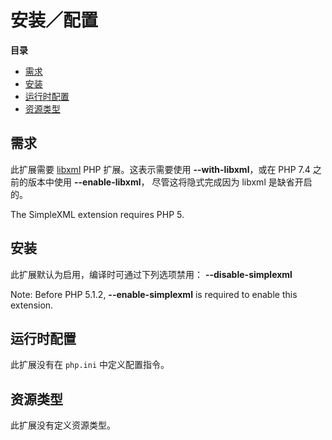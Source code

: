 安装／配置
==========

**目录**

-   [需求](/simplexml/setup.html#需求)
-   [安装](/simplexml/setup.html#安装)
-   [运行时配置](/simplexml/setup.html#运行时配置)
-   [资源类型](/simplexml/setup.html#资源类型)

需求
----

此扩展需要 <a href="/book/libxml.html" class="link">libxml</a> PHP
扩展。这表示需要使用 **--with-libxml**，或在 PHP 7.4 之前的版本中使用
**--enable-libxml**， 尽管这将隐式完成因为 libxml 是缺省开启的。

The SimpleXML extension requires PHP 5.

安装
----

此扩展默认为启用，编译时可通过下列选项禁用： **--disable-simplexml**

Note: Before PHP 5.1.2, **--enable-simplexml** is required to enable
this extension.

运行时配置
----------

此扩展没有在 `php.ini` 中定义配置指令。

资源类型
--------

此扩展没有定义资源类型。
